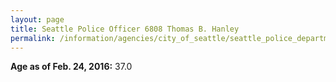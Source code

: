 ```yaml
---
layout: page
title: Seattle Police Officer 6808 Thomas B. Hanley
permalink: /information/agencies/city_of_seattle/seattle_police_department/copbook/6808/
---
```


**Age as of Feb. 24, 2016:** 37.0
